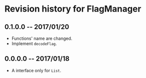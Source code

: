 # Revision history for FlagManager

## 0.1.0.0  -- 2017/01/20

* Functions' name are changed.
* Implement `decodeFlag`.

## 0.0.0.0  -- 2017/01/18

* A interface only for `List`.
